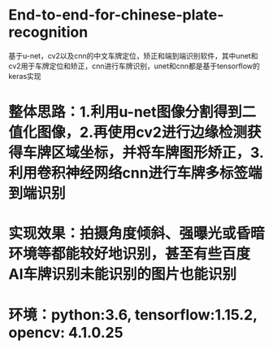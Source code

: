 # End-to-end-for-chinese-plate-recognition
基于u-net，cv2以及cnn的中文车牌定位，矫正和端到端识别软件，其中unet和cv2用于车牌定位和矫正，cnn进行车牌识别，unet和cnn都是基于tensorflow的keras实现

# 整体思路：1.利用u-net图像分割得到二值化图像，2.再使用cv2进行边缘检测获得车牌区域坐标，并将车牌图形矫正，3.利用卷积神经网络cnn进行车牌多标签端到端识别

# 实现效果：拍摄角度倾斜、强曝光或昏暗环境等都能较好地识别，甚至有些百度AI车牌识别未能识别的图片也能识别
# 环境：python:3.6, tensorflow:1.15.2, opencv: 4.1.0.25

